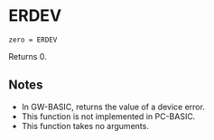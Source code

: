 # ERDEV
`zero = ERDEV`

Returns 0.

## Notes
* In GW-BASIC, returns the value of a device error.
* This function is not implemented in PC-BASIC.
* This function takes no arguments.